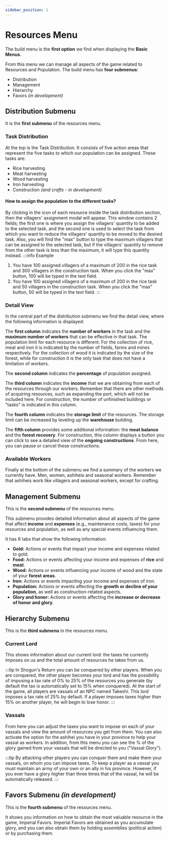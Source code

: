 ```yaml
---
sidebar_position: 1
---
```


# Resources Menu

The build menu is the **first option** we find when displaying the **Basic Menus**.

From this menu we can manage all aspects of the game related to Resources and Population. The build menu has **four submenus**:
- Distribution
- Management
- Hierarchy
- Favors *(in development)*

## Distribution Submenu
It is the **first submenu** of the resources menu.

### Task Distribution
At the top is the Task Distribution. It consists of five action areas that represent the five tasks to which our population can be assigned. These tasks are:

- Rice harvesting
- Meat harvesting
- Wood harvesting
- Iron harvesting
- Construction *(and crafts - in development)*

#### How to assign the population to the different tasks?
By clicking in the icon of each resource inside the task distribution section, then the villagers' assignment modal will appear. This window contains 2 fields; the first one is where you assign the villagers' quantity to be added to the selected task, and the second one is used to select the task from which you want to reduce the villagers' quantity to be moved to the desired task. Also, you will find the "max" button to type the maximum villagers that can be assigned to the selected task, but if the villagers' quantity to remove from the other task is less than the maximum, it will type this quantity instead.
:::info Example
1. You have 100 assigned villagers of a maximum of 200 in the rice task and 300 villagers in the construction task. When you click the "max" button, 100 will be typed in the text field.
2. You have 100 assigned villagers of a maximum of 200 in the rice task and 50 villagers in the construction task. When you click the "max" button, 50 will be typed in the text field.
:::
<!-- There are two ways to distribute the population.

1. By dragging the villager-shaped icons between the action areas. There are a total of 20 villager-shaped icons (male and female), each of them representing 5% of the total population. We must click and hold drag to the area where we want to distribute those villagers.

2. By clicking on the top of each of the action areas. A quick villager assignment pop-up window will appear. This window has three buttons: Assign all population that can work on this task, Assign half of the population, and Remove all population. In addition to these three buttons, there is a text area where you can enter the percentage of the population you want to assign precisely. When using this method of assignment, the “Construction” action area acts as a “buffer.” This means that when you remove villagers from any of the tasks, those villagers will go to “construction,” and when you add villagers, they will also be taken from the “construction” area. If there are no villagers under construction, you will not be able to assign more to the new task this way. -->

<!-- :::tip
The second method of population distribution is much more precise, since you can adjust the number of villagers assigned to each task (sometimes there is a 1-villager offset due to internal percentage calculations).
::: -->

### Detail View
In the central part of the distribution submenu we find the detail view, where the following information is displayed:

The **first column** indicates the **number of workers** in the task and the **maximum number of workers** that can be effective in that task. <!-- If we assign a number of workers greater than the maximum, the number will appear in red and those workers will not be effective in that task. --> The population limit for each resource is different. For the collection of rice, meat and iron it is indicated by the number of fields, farms and mines respectively. For the collection of wood it is indicated by the size of the forest, while for construction it is the only task that does not have a limitation of workers.

The **second column** indicates the **percentage** of population assigned.

The **third column** indicates the **income** that we are obtaining from each of the resources through our workers. Remember that there are other methods of acquiring resources, such as expanding the port, which will not be included here. For construction, the number of unfinished buildings or "tasks" is indicated in this column.

The **fourth column** indicates the **storage limit** of the resources. The storage limit can be increased by leveling up the **warehouse** building.

The **fifth column** provides some additional information: the **meat balance** and the **forest recovery**. For construction, this column displays a button you can click to see a detailed view of the **ongoing constructions**. From here, you can pause or cancel these constructions.

### Available Workers
Finally at the bottom of the submenu we find a summary of the workers we currently have. Men, women, ashiheis and seasonal workers. Remember that ashiheis work like villagers and seasonal workers, except for crafting.

## Management Submenu
This is the **second submenu** of the resources menu.

This submenu provides detailed information about all aspects of the game that affect **income** and **expenses** (e.g., maintenance costs, taxes) for your resources and population, as well as any special events influencing them.

It has 6 tabs that show the following information:

- **Gold:** Actions or events that impact your income and expenses related to gold.
- **Food:** Actions or events affecting your income and expenses of **rice** and **meat**.
- **Wood:** Actions or events influencing your income of wood and the state of your **forest areas**.
- **Iron:** Actions or events impacting your income and expenses of iron.
- **Population:** Actions or events affecting the **growth or decline of your population**, as well as construction-related aspects.
- **Glory and honor:** Actions or events affecting the **increase or decrease of honor and glory**.  

## Hierarchy Submenu
This is the **third submenu** in the resources menu.

### Current Lord
This shows information about our current lord: the taxes he currently imposes on us and the total amount of resources he takes from us.

:::tip
In Shogun's Return you can be conquered by other players. When you are conquered, the other player becomes your lord and has the possibility of imposing a tax rate of 0% to 25% of the resources you generate (by default the tax is automatically set to 15% when conquered). At the start of the game, all players are vassals of an NPC named Takeshi. This lord imposes a tax rate of 25% by default. If a player imposes taxes higher than 15% on another player, he will begin to lose honor.
:::

### Vassals
From here you can adjust the taxes you want to impose on each of your vassals and view the amount of resources you get from them. You can also activate the option for the ashihei you have in your province to help your vassal as workers. In addition, from this menu you can see the % of the glory gained from your vassals that will be directed to you ("Vassal Glory").

:::tip
By attacking other players you can conquer them and make them your vassals, on whom you can impose taxes. To keep a player as a vassal you must maintain an army of your own or an ally in his province. However, if you ever have a glory higher than three times that of the vassal, he will be automatically released.
:::

## Favors Submenu *(in development)*
This is the **fourth submenu** of the resources menu.

It shows you information on how to obtain the most valuable resource in the game, Imperial Favors. Imperial Favors are obtained as you accumulate glory, and you can also obtain them by holding assemblies (political action) or by purchasing them.